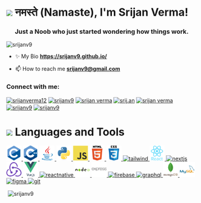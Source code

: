 <h1><img src="https://media.giphy.com/media/WqR7WfQVrpXNcmrm81/giphy.gif" width="40"> नमस्ते (Namaste), I'm Srijan Verma!</h1>
<h3 align="center">Just a Noob who just started wondering how things work.</h3>

<p align="left"> <img src="https://komarev.com/ghpvc/?username=srijanv9&label=Profile%20views&color=0e75b6&style=flat" alt="srijanv9" /> </p>



- ✨ My Bio **https://srijanv9.github.io/**

- 📫 How to reach me **srijanv9@gmail.com**

<h3 align="left">Connect with me:</h3>
<p align="left">
<a href="https://twitter.com/srijanverma12" target="blank"><img align="center" src="https://cdn.jsdelivr.net/npm/simple-icons@3.0.1/icons/twitter.svg" alt="srijanverma12" height="30" width="40" /></a>
<a href="https://linkedin.com/in/srijanv9" target="blank"><img align="center" src="https://cdn.jsdelivr.net/npm/simple-icons@3.0.1/icons/linkedin.svg" alt="srijanv9" height="30" width="40" /></a>
<a href="https://fb.com/srijan verma" target="blank"><img align="center" src="https://cdn.jsdelivr.net/npm/simple-icons@3.0.1/icons/facebook.svg" alt="srijan verma" height="30" width="40" /></a>
<a href="https://instagram.com/srij.an" target="blank"><img align="center" src="https://cdn.jsdelivr.net/npm/simple-icons@3.0.1/icons/instagram.svg" alt="srij.an" height="30" width="40" /></a>
<a href="https://www.youtube.com/c/srijan verma" target="blank"><img align="center" src="https://cdn.jsdelivr.net/npm/simple-icons@3.0.1/icons/youtube.svg" alt="srijan verma" height="30" width="40" /></a>
<a href="https://www.hackerrank.com/srijanv9" target="blank"><img align="center" src="https://cdn.jsdelivr.net/npm/simple-icons@3.0.1/icons/hackerrank.svg" alt="srijanv9" height="30" width="40" /></a>
<a href="https://auth.geeksforgeeks.org/user/srijanv9" target="blank"><img align="center" src="https://cdn.jsdelivr.net/npm/simple-icons@3.0.1/icons/geeksforgeeks.svg" alt="srijanv9" height="30" width="40" /></a>
</p>

<!-- Languages and tools -->
<h1><img src="https://media.giphy.com/media/mAZf4H4Pi0wwlj3ZAw/giphy.gif" width="40"> Languages and Tools</h1>

<p align="left"> 
<a href="https://www.cprogramming.com/" target="_blank" rel="noreferrer"> <img src="https://raw.githubusercontent.com/devicons/devicon/master/icons/c/c-original.svg" alt="c" width="40" height="40"/> </a> 
<a href="https://www.w3schools.com/cpp/" target="_blank" rel="noreferrer"> <img src="https://raw.githubusercontent.com/devicons/devicon/master/icons/cplusplus/cplusplus-original.svg" alt="cplusplus" width="40" height="40"/> </a>
<a href="https://www.java.com" target="_blank" rel="noreferrer"> <img src="https://raw.githubusercontent.com/devicons/devicon/master/icons/java/java-original.svg" alt="java" width="40" height="40"/> </a> 
<a href="https://www.python.org" target="_blank" rel="noreferrer"> <img src="https://raw.githubusercontent.com/devicons/devicon/master/icons/python/python-original.svg" alt="python" width="40" height="40"/> </a> 
<a href="https://developer.mozilla.org/en-US/docs/Web/JavaScript" target="_blank" rel="noreferrer"> <img src="https://raw.githubusercontent.com/devicons/devicon/master/icons/javascript/javascript-original.svg" alt="javascript" width="40" height="40"/> </a><a href="https://www.w3.org/html/" target="_blank" rel="noreferrer"> <img src="https://raw.githubusercontent.com/devicons/devicon/master/icons/html5/html5-original-wordmark.svg" alt="html5" width="40" height="40"/> </a> <a href="https://www.w3schools.com/css/" target="_blank" rel="noreferrer"> <img src="https://raw.githubusercontent.com/devicons/devicon/master/icons/css3/css3-original-wordmark.svg" alt="css3" width="40" height="40"/> </a> <a href="https://tailwindcss.com/" target="_blank" rel="noreferrer"> <img src="https://www.vectorlogo.zone/logos/tailwindcss/tailwindcss-icon.svg" alt="tailwind" width="40" height="40"/> </a> <a href="https://reactjs.org/" target="_blank" rel="noreferrer"> <img src="https://raw.githubusercontent.com/devicons/devicon/master/icons/react/react-original-wordmark.svg" alt="react" width="40" height="40"/><a href="https://nextjs.org/" target="_blank" rel="noreferrer"> <img src="https://cdn.worldvectorlogo.com/logos/nextjs-2.svg" alt="nextjs" width="40" height="40"/> </a><a href="https://redux.js.org" target="_blank" rel="noreferrer"> <img src="https://raw.githubusercontent.com/devicons/devicon/master/icons/redux/redux-original.svg" alt="redux" width="40" height="40"/> </a> <a href="https://vuejs.org/" target="_blank" rel="noreferrer"> <img src="https://raw.githubusercontent.com/devicons/devicon/master/icons/vuejs/vuejs-original-wordmark.svg" alt="vuejs" width="40" height="40"/> </a> </a> <a href="https://reactnative.dev/" target="_blank" rel="noreferrer"> <img src="https://reactnative.dev/img/header_logo.svg" alt="reactnative" width="40" height="40"/> <a href="https://nodejs.org" target="_blank" rel="noreferrer"> <img src="https://raw.githubusercontent.com/devicons/devicon/master/icons/nodejs/nodejs-original-wordmark.svg" alt="nodejs" width="40" height="40"/> </a></a>
<a href="https://expressjs.com" target="_blank" rel="noreferrer"> <img src="https://raw.githubusercontent.com/devicons/devicon/master/icons/express/express-original-wordmark.svg" alt="express" width="40" height="40"/> </a> <a href="https://firebase.google.com/" target="_blank" rel="noreferrer"> <img src="https://www.vectorlogo.zone/logos/firebase/firebase-icon.svg" alt="firebase" width="40" height="40"/> </a> <a href="https://graphql.org" target="_blank" rel="noreferrer"> <img src="https://www.vectorlogo.zone/logos/graphql/graphql-icon.svg" alt="graphql" width="40" height="40"/> </a> <a href="https://www.mongodb.com/" target="_blank" rel="noreferrer"> <img src="https://raw.githubusercontent.com/devicons/devicon/master/icons/mongodb/mongodb-original-wordmark.svg" alt="mongodb" width="40" height="40"/> </a> <a href="https://www.mysql.com/" target="_blank" rel="noreferrer"> <img src="https://raw.githubusercontent.com/devicons/devicon/master/icons/mysql/mysql-original-wordmark.svg" alt="mysql" width="40" height="40"/> </a><a href="https://www.figma.com/" target="_blank" rel="noreferrer"> <img src="https://www.vectorlogo.zone/logos/figma/figma-icon.svg" alt="figma" width="40" height="40"/> </a> <a href="https://git-scm.com/" target="_blank" rel="noreferrer"> <img src="https://www.vectorlogo.zone/logos/git-scm/git-scm-icon.svg" alt="git" width="40" height="40"/> </a>

</p>



<p>&nbsp;<img align="center" src="https://github-readme-stats.vercel.app/api?username=srijanv9&show_icons=true&locale=en" alt="srijanv9" /></p>

